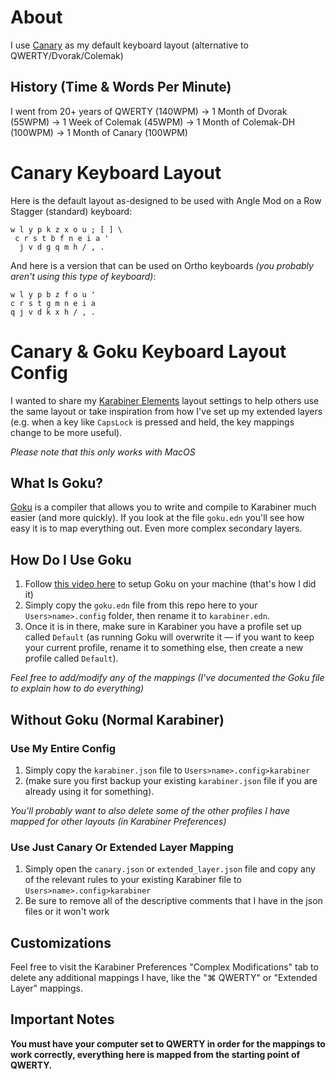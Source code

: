# About
I use [Canary](https://github.com/Apsu/Canary) as my default keyboard layout (alternative to QWERTY/Dvorak/Colemak)

## History (Time & Words Per Minute)
I went from 20+ years of QWERTY (140WPM) → 1 Month of Dvorak (55WPM) → 1 Week of Colemak (45WPM) → 1 Month of Colemak-DH (100WPM) → 1 Month of Canary (100WPM)

# Canary Keyboard Layout
Here is the default layout as-designed to be used with Angle Mod on a Row Stagger (standard) keyboard:

```
w l y p k z x o u ; [ ] \
 c r s t b f n e i a '
  j v d g q m h / , .
```

And here is a version that can be used on Ortho keyboards *(you probably aren't using this type of keyboard)*:
```
w l y p b z f o u '
c r s t g m n e i a
q j v d k x h / , .
```

# Canary & Goku Keyboard Layout Config
I wanted to share my [Karabiner Elements](https://karabiner-elements.pqrs.org/) layout settings to help others use the same layout or take inspiration from how I've set up my extended layers (e.g. when a key like `CapsLock` is pressed and held, the key mappings change to be more useful).

*Please note that this only works with MacOS*

## What Is Goku?
[Goku](https://github.com/yqrashawn/GokuRakuJoudo) is a compiler that allows you to write and compile to Karabiner much easier (and more quickly). If you look at the file `goku.edn` you'll see how easy it is to map everything out. Even more complex secondary layers.

## How Do I Use Goku
1. Follow [this video here](https://www.youtube.com/watch?v=vysHEYTp0H4) to setup Goku on your machine (that's how I did it)
2. Simply copy the `goku.edn` file from this repo here to your `Users>name>.config` folder, then rename it to `karabiner.edn`.
3. Once it is in there, make sure in Karabiner you have a profile set up called `Default` (as running Goku will overwrite it — if you want to keep your current profile, rename it to something else, then create a new profile called `Default`).

*Feel free to add/modify any of the mappings (I've documented the Goku file to explain how to do everything)*

## Without Goku (Normal Karabiner)

### Use My Entire Config
1. Simply copy the `karabiner.json` file to `Users>name>.config>karabiner`
2. (make sure you first backup your existing `karabiner.json` file if you are already using it for something).

*You'll probably want to also delete some of the other profiles I have mapped for other layouts (in Karabiner Preferences)*

### Use Just Canary Or Extended Layer Mapping
1. Simply open the `canary.json` or `extended_layer.json` file and copy any of the relevant rules to your existing Karabiner file to `Users>name>.config>karabiner`
2. Be sure to remove all of the descriptive comments that I have in the json files or it won't work

## Customizations
Feel free to visit the Karabiner Preferences "Complex Modifications" tab to delete any additional mappings I have, like the "⌘ QWERTY" or "Extended Layer" mappings.

## Important Notes
**You must have your computer set to QWERTY in order for the mappings to work correctly, everything here is mapped from the starting point of QWERTY.**
